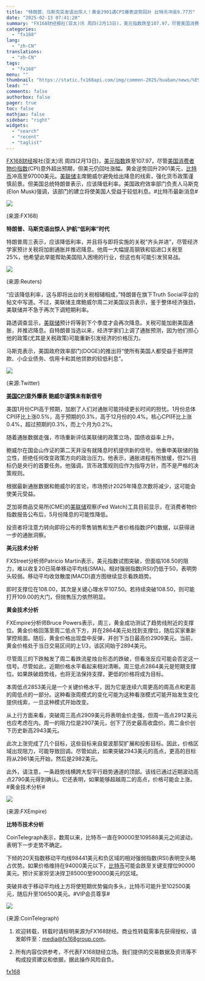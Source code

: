 ```yaml
---
title: "特朗普、马斯克突发语出惊人！黄金2901遇CPI爆表逆势回升 比特币冲高9.77万"
date: "2025-02-13 07:41:20"
summary: "FX168财经报社(亚太)讯 周四(2月13日)，美元指数跌至107.97，尽管美国消费者物价指..."
categories:
  - "fx168"
lang:
  - "zh-CN"
translations:
  - "zh-CN"
tags:
  - "fx168"
menu: ""
thumbnail: "https://static.fx168api.com/img/common-2025/huaban/news/%E9%87%8D%E7%A3%85%E6%B6%88%E6%81%AF%E8%8A%B1%E7%93%A320250127.jpg"
lead: ""
comments: false
authorbox: false
pager: true
toc: false
mathjax: false
sidebar: "right"
widgets:
  - "search"
  - "recent"
  - "taglist"
---
```


[FX168财经](https://www.fx168news.com/)报社(亚太)讯 周四(2月13日)，[美元指数](https://www.fx168news.com/quote/DINIW)跌至107.97，尽管[美国消费者物价指数](https://www.fx168news.com/data/global/8637)(CPI)意外超出预期，但美元仍回吐涨幅。黄金逆势回升2901美元，[比特币](https://www.fx168news.com/quote/BINBTC)冲高至97000美元。[美联储](https://www.fx168news.com/info/001007/001007002)主席鲍威尔避免给出降息的线索，强化货币政策谨慎前景。但美国总统特朗普表示，应该降低利率。美国政府效率部门负责人马斯克(Elon Musk)强调，该部门的建立将使美国人受益于较低利息。#比特币最新消息#

![](https://static.fx168api.com/img/user/adcb80dc7eaf1593a05cd350391713ea/GG3534.jpg)

(来源:FX168)

**特朗普、马斯克语出惊人 护航“低利率”时代**

特朗普周三表示，应该降低利率，并且将与即将实施的关税“齐头并进”，尽管经济学家预计关税将加剧通胀并推迟降息。他周一大幅提高钢铁和铝进口关税至25%，他希望此举能帮助美国陷入困境的行业，但这也有可能引发贸易战。

![](https://static.fx168api.com/img/user/adcb80dc7eaf1593a05cd350391713ea/GG3532.jpg)

(来源:Reuters)

“应该降低利率，这与即将出台的关税相辅相成，”特朗普在旗下Truth Social平台的帖文中写道。不过，美联储主席鲍威尔周二对美国议员表示，鉴于整体经济强劲，美联储并不急于再次下调短期利率。

路透调查显示，[美联储](https://www.fx168news.com/info/001007/001007002)预计将等到下个季度才会再次降息。关税可能加剧美国通胀，并推迟降息。自特朗普当选以来，经济学家们上调了通胀预测，因为他们担心他的政策(尤其是关税政策)可能重新引发经济的价格压力。

马斯克表示，美国政府效率部门(DOGE)的推出将“使所有美国人都受益于抵押贷款、小企业债务、信用卡和其他贷款的较低利息”。

![](https://static.fx168api.com/img/user/adcb80dc7eaf1593a05cd350391713ea/GG3533.jpg)

(来源:Twitter)

**[美国CPI](https://www.fx168news.com/data/global/8637)意外爆表 鲍威尔谨慎未有新信号**

美国1月份CPI高于预期，加剧了人们对通胀可能持续更长时间的担忧。1月份总体CPI环比上涨0.5%，高于预期的0.3%，高于12月份的0.4%。核心CPI环比上涨0.4%，超过预期的0.3%，而上个月为0.2%。

随着通胀数据走强，市场重新评估美联储的政策立场，国债收益率上升。

鲍威尔在国会山作证的第二天并没有就降息时机提供新的信号。他重申美联储的独立性，拒绝任何改变政策方向的政治压力。他表示，通胀进程有所放缓，但2%目标仍是央行的首要任务。他强调，货币政策规则应作为指导方针，而不是严格的决策规则。

根据最新通胀数据和鲍威尔的言论，市场预计2025年降息次数将减少，这可能会使美元受益。

芝加哥商品交易所(CME)的[美联储](https://www.fx168news.com/info/001007/001007002)观察(Fed Watch)工具目前显示，在消费者物价指数报告公布后，5月份降息的可能性降低。

投资者将注意力转向即将公布的零售销售和生产者价格指数(PPI)数据，以获得进一步的通胀洞察。

**美元技术分析**

FXStreet分析师Patricio Martín表示，美元指数试图突破，但面临108.50的阻力，难以收复20日简单移动平均线(SMA)。相对强弱指数(RSI)仍低于50，表明势头较弱。移动平均收敛散度(MACD)直方图继续显示看跌趋势。

即时支撑位在108.00，其次是关键心理水平107.50。若持续突破108.50，则可能打开109.00的大门，但抛售压力依然明显。

**黄金技术分析**

FXEmpire分析师Bruce Powers表示，周三，黄金成功测试了趋势线附近的支撑位。黄金价格回落至周二低点下方，并在2864美元处找到支撑位，随后买家重新掌控局面。随后，黄金价格出现盘中反弹，并创下当日最高价2909美元。当前，黄金价格处于当日交易区间的上1/3，该区间始于2894美元。

尽管周三的下跌触发了周二看跌流星烛台形态的跌破，但看涨反应可能会否定这一信号。尽管如此，近期价格水平看起来相对清晰。周三低点2864美元是短期支撑位。如果跌破趋势线，也将无法保持支撑，更低的价格将成为目标。

本周低点2853美元是一个关键价格水平，因为它是连续六周更高的周高点和更高的周低点的一部分。这种看涨周模式的变化可能为这种看涨模式可能开始发生变化提供线索，一旦这种模式开始改变。

从上行方面来看，突破周三高点2909美元将表明金价走强，但周一高点2912美元也应考虑在内。周一的阻力位是2907美元，创下了历史最高收盘价。周二金价创下历史新高2943美元。

此次上涨完成了几个目标，这些目标来自斐波那契扩展和投影目标。因此，价格区域出现阻力，可能导致回调。尽管如此，如果突破2943美元的高点，更高的目标将从2961美元开始，然后是2982美元。

此外，请注意，一条趋势线横跨大型平行趋势通道的顶部。该线已通过近期波动高点2790美元得到确认。它还表明，如果能够超越周二的高点，价格可能会上涨。#黄金技术分析#

![](https://static.fx168api.com/img/user/adcb80dc7eaf1593a05cd350391713ea/FF10032.png)

(来源:FXEmpire)

**比特币技术分析**

CoinTelegraph表示，数周以来，比特币一直在90000至109588美元之间波动，表明下一步走势不确定。

下倾的20天指数移动平均线98441美元和负区域的相对强弱指数(RSI)表明空头略占优势。如果价格维持在94000美元以下，[比特币](https://www.fx168news.com/quote/BINBTC)可能会跌至关键支撑位90000美元。预计买家将坚决捍卫85000至90000美元的区域。

突破并收于移动平均线上方将使短期优势偏向多头，比特币可能升至102500美元，随后升至106500美元。#VIP会员尊享#

![](https://static.fx168api.com/img/user/adcb80dc7eaf1593a05cd350391713ea/FF10033.png)

(来源:CoinTelegraph)




1. 欢迎转载，转载时请标明来源为FX168财经。商业性转载需事先获得授权，请发邮件至：media@fx168group.com。

2. 所有内容仅供参考，不代表FX168财经立场。我们提供的交易数据及资讯等不构成投资建议和依据，据此操作风险自负。

[fx168](https://www.fx168news.com/article/比特币-834389)
